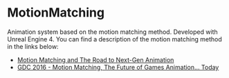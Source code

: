# MotionMatching

Animation system based on the motion matching method.
Developed with Unreal Engine 4.
You can find a description of the motion matching method in the links below:
* [Motion Matching and The Road to Next-Gen Animation](https://www.gdcvault.com/play/1023280/Motion-Matching-and-The-Road)
* [GDC 2016 - Motion Matching, The Future of Games Animation... Today](https://www.youtube.com/watch?v=KSTn3ePDt50)

